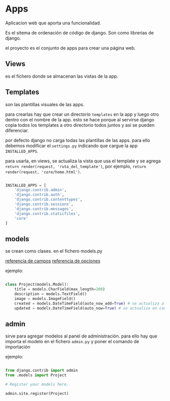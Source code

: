 # Apps

Aplicacion web que aporta una funcionalidad.

Es el sitema de ordenación de código de django. Son como librerias de django.

el proyecto es el conjunto de apps para crear una página web.

## Views

es el fichero donde se almacenan las vistas de la app.

## Templates

son las plantillas visuales de las apps.

para crearlas hay que crear un directorio `templates` en la app y luego otro dentro con el nombre de la app. esto se hace porque al servirse django copia todos los templates a otro directorio todos juntos y así se pueden diferenciar.

por defecto django no carga todas las plantillas de las apps. para ello debemos modificar el `settings.py` indicando que cargue la app `INSTALLED_APPS`.

para usarla, en views, se actualiza la vista que usa el template y se agrega `return render(request, 'ruta_del_template')`, por ejemplo, `return render(request, 'core/home.html')`.

```python

INSTALLED_APPS = [
    'django.contrib.admin',
    'django.contrib.auth',
    'django.contrib.contenttypes',
    'django.contrib.sessions',
    'django.contrib.messages',
    'django.contrib.staticfiles',
    'core'
]
```

## models

se crean como clases. en el fichero models.py

[referencia de campos](https://docs.djangoproject.com/en/5.0/ref/models/fields/#field-types)
[referencia de opciones](https://docs.djangoproject.com/en/5.0/ref/models/fields/#field-options)

ejemplo:

```python

class Project(models.Model):
    title = models.CharField(max_length=200)
    description = models.TextField()
    image = models.ImageField()
    created = models.DateTimeField(auto_now_add=True) # se actualiza al crear el objeto
    updated = models.DateTimeField(auto_now=True) # se actualiza en cada cambio
```

## admin

sirve para agregar modelos al panel de administración. para ello hay que importa el modelo en el fichero `admin.py` y poner el comando de importación

ejemplo:

```python

from django.contrib import admin
from .models import Project

# Register your models here.

admin.site.register(Project)

```
